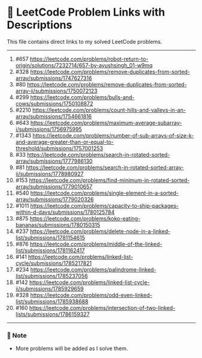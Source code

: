 # 📝 LeetCode Problem Links with Descriptions

This file contains direct links to my solved LeetCode problems. 

---
1. #657 https://leetcode.com/problems/robot-return-to-origin/solutions/7232714/657-by-ayushsingh_01-w9mq
2. #328  https://leetcode.com/problems/remove-duplicates-from-sorted-array/submissions/1747627316
3. #80 https://leetcode.com/problems/remove-duplicates-from-sorted-array-ii/submissions/1750072123
4. #299 https://leetcode.com/problems/bulls-and-cows/submissions/1750108872
5. #2210 https://leetcode.com/problems/count-hills-and-valleys-in-an-array/submissions/1754661816
6. #643  https://leetcode.com/problems/maximum-average-subarray-i/submissions/1756975995
7. #1343 https://leetcode.com/problems/number-of-sub-arrays-of-size-k-and-average-greater-than-or-equal-to-threshold/submissions/1757001253
8. #33 https://leetcode.com/problems/search-in-rotated-sorted-array/submissions/1777986130
9. #81 https://leetcode.com/problems/search-in-rotated-sorted-array-ii/submissions/1778980927
10. #153 https://leetcode.com/problems/find-minimum-in-rotated-sorted-array/submissions/1779010657
11. #540 https://leetcode.com/problems/single-element-in-a-sorted-array/submissions/1779020326
12. #1011 https://leetcode.com/problems/capacity-to-ship-packages-within-d-days/submissions/1780125784
13. #875 https://leetcode.com/problems/koko-eating-bananas/submissions/1780150315
14. #237 https://leetcode.com/problems/delete-node-in-a-linked-list/submissions/1781154615
15. #876 https://leetcode.com/problems/middle-of-the-linked-list/submissions/1781162417
16. #141 https://leetcode.com/problems/linked-list-cycle/submissions/1785217821
17. #234 https://leetcode.com/problems/palindrome-linked-list/submissions/1785237056
18. #142 https://leetcode.com/problems/linked-list-cycle-ii/submissions/1785929659
19. #328 https://leetcode.com/problems/odd-even-linked-list/submissions/1785938688
20. #160 https://leetcode.com/problems/intersection-of-two-linked-lists/submissions/1786159327
---

### 📌 Note  
- More problems will be added as I solve them.  
